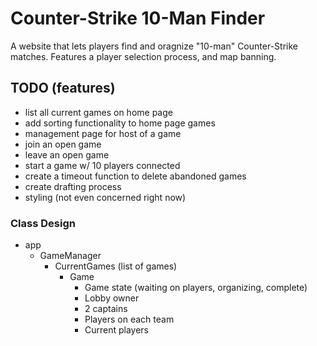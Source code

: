 # Counter-Strike 10-Man Finder

A website that lets players find and oragnize "10-man" Counter-Strike matches.
Features a player selection process, and map banning.

## TODO (features)

- list all current games on home page
- add sorting functionality to home page games
- management page for host of a game
- join an open game
- leave an open game
- start a game w/ 10 players connected
- create a timeout function to delete abandoned games
- create drafting process
- styling (not even concerned right now)

### Class Design

- app
  - GameManager
    - CurrentGames (list of games)
      - Game
        - Game state (waiting on players, organizing, complete)
        - Lobby owner
        - 2 captains
        - Players on each team
        - Current players
